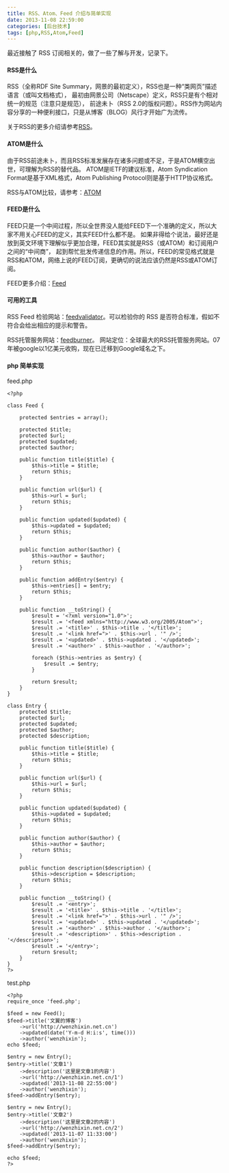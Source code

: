 ```yaml
---
title: RSS、Atom、Feed 介绍与简单实现
date: 2013-11-08 22:59:00
categories: [后台技术]
tags: [php,RSS,Atom,Feed]
---
```


最近接触了 RSS 订阅相关的，做了一些了解与开发，记录下。

#### RSS是什么

RSS（全称RDF Site Summary，网景的最初定义），RSS也是一种“类网页”描述语言（或叫文档格式），
最初由网景公司（Netscape）定义，RSS只是有个相对统一的规范（注意只是规范），
前途未卜（RSS 2.0的版权问题）。RSS作为网站内容分享的一种便利接口，只是从博客（BLOG）风行才开始广为流传。

关于RSS的更多介绍请参考[RSS](http://zh.wikipedia.org/zh-cn/RSS)。

#### ATOM是什么

由于RSS前途未卜，而且RSS标准发展存在诸多问题或不足，于是ATOM横空出世，可理解为RSS的替代品。
ATOM是IETF的建议标准，Atom Syndication Format是基于XML格式，Atom Publishing Protocol则是基于HTTP协议格式。

RSS与ATOM比较，请参考：[ATOM](http://zh.wikipedia.org/wiki/Atom)

#### FEED是什么

FEED只是一个中间过程，所以全世界没人能给FEED下一个准确的定义，所以大家不用关心FEED的定义，其实FEED什么都不是。
如果非得给个说法，最好还是放到英文环境下理解似乎更加合理，FEED其实就是RSS（或ATOM）和订阅用户之间的“中间商”，
起到帮忙批发传递信息的作用。所以，FEED的常见格式就是RSS和ATOM，网络上说的FEED订阅，更确切的说法应该仍然是RSS或ATOM订阅。

FEED更多介绍：[Feed](http://en.wikipedia.org/wiki/Feed)

#### 可用的工具

RSS Feed 检验网站：[feedvalidator](http://feedvalidator.org)。可以检验你的 RSS 是否符合标准，假如不符合会给出相应的提示和警告。

RSS托管服务网站：[feedburner](http://feedburner.google.com)。 网站定位：全球最大的RSS托管服务网站。07年被google以1亿美元收购，现在已迁移到Google域名之下。

#### php 简单实现

feed.php

	<?php

	class Feed {
		
		protected $entries = array();
		
		protected $title;
		protected $url;
		protected $updated;
		protected $author;
		
		public function title($title) {
			$this->title = $title;
			return $this;
		}
		
		public function url($url) {
			$this->url = $url;
			return $this;
		}
		
		public function updated($updated) {
			$this->updated = $updated;
			return $this;
		}
		
		public function author($author) {
			$this->author = $author;
			return $this;
		}
		
		public function addEntry($entry) {
			$this->entries[] = $entry;
			return $this;
		}	
		
		public function __toString() {
			$result = '<?xml version="1.0">';
			$result .= '<feed xmlns="http://www.w3.org/2005/Atom">';
			$result .= '<title>' . $this->title . '</title>';
			$result .= '<link href=">' . $this->url . '" />';
			$result .= '<updated>' . $this->updated . '</updated>';
			$result .= '<author>' . $this->author . '</author>';
			
			foreach ($this->entries as $entry) {
				$result .= $entry;
			}
			
			return $result;
		}
	}
	
	class Entry {
		protected $title;
		protected $url;
		protected $updated;
		protected $author;
		protected $description;
		
		public function title($title) {
			$this->title = $title;
			return $this;
		}
		
		public function url($url) {
			$this->url = $url;
			return $this;
		}
		
		public function updated($updated) {
			$this->updated = $updated;
			return $this;
		}
		
		public function author($author) {
			$this->author = $author;
			return $this;
		}
		
		public function description($description) {
			$this->description = $description;
			return $this;
		}
		
		public function __toString() {
			$result .= '<entry>';
			$result .= '<title>' . $this->title . '</title>';
			$result .= '<link href=">' . $this->url . '" />';
			$result .= '<updated>' . $this->updated . '</updated>';
			$result .= '<author>' . $this->author . '</author>';
			$result .= '<description>' . $this->description . '</description>';
			$result .= '</entry>';
			return $result;
		}
	}
	?>
	
test.php

	<?php
	require_once 'feed.php';
	
	$feed = new Feed();
	$feed->title('文翼的博客')
		->url('http://wenzhixin.net.cn')
		->updated(date('Y-m-d H:i:s', time()))
		->author('wenzhixin');
	echo $feed;
		
	$entry = new Entry();
	$entry->title('文章1')
		->description('这里是文章1的内容')
		->url('http://wenzhixin.net.cn/1')
		->updated('2013-11-08 22:55:00')
		->author('wenzhixin');
	$feed->addEntry($entry);
		
	$entry = new Entry();
	$entry->title('文章2')
		->description('这里是文章2的内容')
		->url('http://wenzhixin.net.cn/2')
		->updated('2013-11-07 11:33:00')
		->author('wenzhixin');
	$feed->addEntry($entry);
	
	echo $feed;
	?>